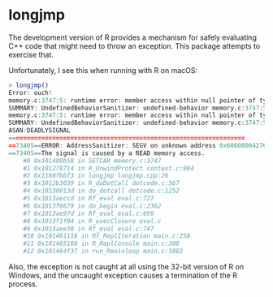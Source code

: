 # longjmp

The development version of R provides a mechanism for safely evaluating C++
code that might need to throw an exception. This package attempts to exercise
that.

Unfortunately, I see this when running with R on macOS:

``` r
> longjmp()
Error: ouch!
memory.c:3747:5: runtime error: member access within null pointer of type 'struct SEXPREC'
SUMMARY: UndefinedBehaviorSanitizer: undefined-behavior memory.c:3747:5 in 
memory.c:3747:5: runtime error: member access within null pointer of type 'struct sxpinfo_struct'
SUMMARY: UndefinedBehaviorSanitizer: undefined-behavior memory.c:3747:5 in 
ASAN:DEADLYSIGNAL
=================================================================
==73405==ERROR: AddressSanitizer: SEGV on unknown address 0x606000042760 (pc 0x000101480b59 bp 0x7ffeefbfad70 sp 0x7ffeefbfad40 T0)
==73405==The signal is caused by a READ memory access.
    #0 0x101480b58 in SETCAR memory.c:3747
    #1 0x101278714 in R_UnwindProtect context.c:904
    #2 0x1160fbbf3 in longjmp longjmp.cpp:26
    #3 0x1012b3039 in R_doDotCall dotcode.c:567
    #4 0x10130013d in do_dotcall dotcode.c:1252
    #5 0x1013aeccd in Rf_eval eval.c:727
    #6 0x1013f6679 in do_begin eval.c:2362
    #7 0x1013ae97d in Rf_eval eval.c:699
    #8 0x1013f1f04 in R_execClosure eval.c
    #9 0x1013aee38 in Rf_eval eval.c:747
    #10 0x101461118 in Rf_ReplIteration main.c:258
    #11 0x101465160 in R_ReplConsole main.c:308
    #12 0x101464f37 in run_Rmainloop main.c:1082
```

Also, the exception is not caught at all using the 32-bit version of R on
Windows, and the uncaught exception causes a termination of the R process.
